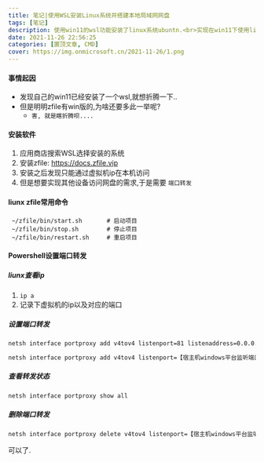 ```yaml
---
title: 笔记|使用WSL安装Linux系统并搭建本地局域网网盘
tags: [笔记]
description: 使用win11的wsl功能安装了linux系统ubuntn.<br>实现在win11下使用linux系统搭建的本地网盘来访问Windows的文件看电影的需求。
date: 2021-11-26 22:56:25
categories: [置顶文章, CMD]
cover: https://img.onmicrosoft.cn/2021-11-26/1.png
---
```

#### 事情起因

- 发现自己的win11已经安装了一个wsl,就想折腾一下..
- 但是明明zfile有win版的,为啥还要多此一举呢?
  - `害, 就是瞎折腾呗....`


#### 安装软件

1. 应用商店搜索WSL选择安装的系统
2. 安装zfile: https://docs.zfile.vip
3. 安装之后发现只能通过虚拟机ip在本机访问
4. 但是想要实现其他设备访问网盘的需求,于是需要 `端口转发`

#### liunx zfile常用命令

```
 ~/zfile/bin/start.sh       # 启动项目
 ~/zfile/bin/stop.sh        # 停止项目
 ~/zfile/bin/restart.sh     # 重启项目
```



#### Powershell设置端口转发

##### liunx查看ip 

1. `ip a`
2. 记录下虚拟机的ip以及对应的端口

##### 设置端口转发

```cmd
netsh interface portproxy add v4tov4 listenport=81 listenaddress=0.0.0.0 connectport=8080 connectaddress=172.19.235.47 protocol=tcp
```



```cmd
netsh interface portproxy add v4tov4 listenport=【宿主机windows平台监听端口】 listenaddress=0.0.0.0 connectport=【wsl2平台监听端口】 connectaddress=【wsl2平台ip】protocol=tcp
```

##### 查看转发状态

```cmd
netsh interface portproxy show all
```

##### 删除端口转发

```cmd
netsh interface portproxy delete v4tov4 listenport=【宿主机windows平台监听端口】 listenaddress=0.0.0.0
```

可以了.
